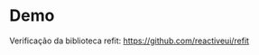 # Demo 

Verificação da biblioteca refit: https://github.com/reactiveui/refit

<!--
https://github.com/reactiveui/refit/issues/937
https://github.com/reactiveui/refit/issues/775
https://code-maze.com/using-refit-to-consume-apis-in-csharp/
https://renatogroffe.medium.com/asp-net-core-httpclientfactory-refit-simplificando-o-consumo-de-apis-rest-em-web-apps-800220dd1b5d
https://github.com/19balazs86/PlayingWithRefit
-->
